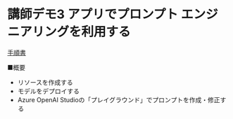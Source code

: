 # 講師デモ3 アプリでプロンプト エンジニアリングを利用する

[手順書](https://microsoftlearning.github.io/mslearn-openai.ja-jp/Instructions/Labs/03-prompt-engineering.html)

■概要

- リソースを作成する
- モデルをデプロイする
- Azure OpenAI Studioの「プレイグラウンド」でプロンプトを作成・修正する
